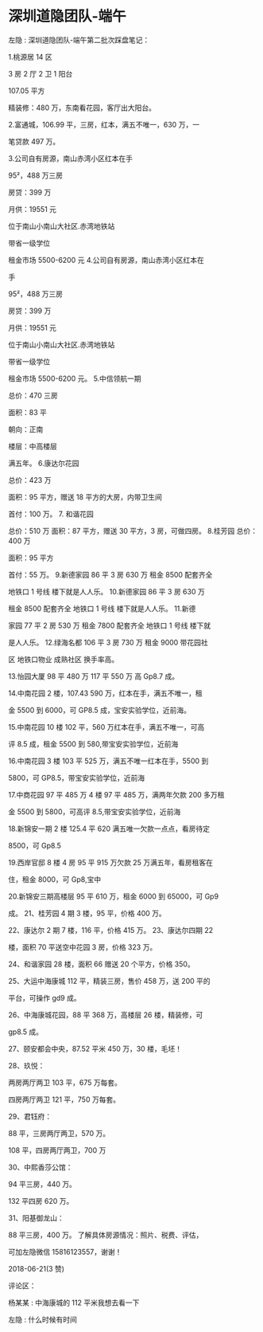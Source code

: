 # 深圳道隐团队-端午

左隐 : 深圳道隐团队-端午第二批次踩盘笔记：

1.桃源居 14 区

3 房 2 厅 2 卫 1 阳台

107.05 平方

精装修：480 万，东南看花园，客厅出大阳台。

2.富通城，106.99 平，三房，红本，满五不唯一，630 万，一

笔贷款 497 万。

3.公司自有房源，南山赤湾小区红本在手

95²，488 万三房

房贷：399 万

月供：19551 元

位于南山小南山大社区.赤湾地铁站

带省一级学位

租金市场 5500-6200 元 4.公司自有房源，南山赤湾小区红本在

手

95²，488 万三房

房贷：399 万

月供：19551 元

位于南山小南山大社区.赤湾地铁站

带省一级学位

租金市场 5500-6200 元。 5.中信领航一期

总价：470 三房

面积：83 平

朝向：正南

楼层：中高楼层

满五年。 6.康达尔花园

总价：423 万

面积：95 平方，赠送 18 平方的大房，内带卫生间

首付：100 万。 7\. 和谐花园

总价：510 万 面积：87 平方，赠送 30 平方，3 房，可做四房。 8.桂芳园 总价：400 万

面积：95 平方

首付：55 万。 9.新德家园 86 平 3 房 630 万 租金 8500 配套齐全

地铁口 1 号线 楼下就是人人乐。 10.新德家园 86 平 3 房 630 万

租金 8500 配套齐全 地铁口 1 号线 楼下就是人人乐。 11.新德

家园 77 平 2 房 530 万 租金 7800 配套齐全 地铁口 1 号线 楼下就

是人人乐。 12.绿海名都 106 平 3 房 730 万 租金 9000 带花园社

区 地铁口物业 成熟社区 换手率高。

13.怡园大厦 98 平 480 万 117 平 550 万 高 Gp8.7 成。

14.中南花园 2 楼，107.43 590 万，红本在手，满五不唯一，租

金 5500 到 6000，可 GP8.5 成，宝安实验学位，近前海。

15.中南花园 10 楼 102 平，560 万红本在手，满五不唯一，可高

评 8.5 成，租金 5500 到 580,带宝安实验学位，近前海

16.中南花园 3 楼 103 平 525 万，满五不唯一红本在手，5500 到

5800，可 GP8.5，带宝安实验学位，近前海

17.中商花园 97 平 485 万 4 楼 97 平 485 万，满两年欠款 200 多万租

金 5500 到 5800，可高评 8.5,带宝安实验学位，近前海

18.新锦安一期 2 楼 125.4 平 620 满五唯一欠款一点点，看房待定

8500，可 Gp8.5

19.西岸官邸 8 楼 4 房 95 平 915 万欠款 25 万满五年，看房租客在

住，租金 8000，可 Gp8,宝中

20.新锦安三期高楼层 95 平 610 万，租金 6000 到 65000，可 Gp9

成。 21、桂芳园 4 期 3 楼，95 平，价格 400 万。

22、康达尔 2 期 7 楼，116 平，价格 415 万。 23、康达尔四期 22

楼，面积 70 平送空中花园 3 房，价格 323 万。

24、和谐家园 28 楼，面积 66 赠送 20 个平方，价格 350。

25、大运中海康城 112 平，精装三房，售价 458 万，送 200 平的

平台，可操作 gd9 成。

26、中海康城花园，88 平 368 万，高楼层 26 楼，精装修，可

gp8.5 成。

27、颐安都会中央，87.52 平米 450 万，30 楼，毛坯！

28、玖悦：

两房两厅两卫 103 平，675 万每套。

四房两厅两卫 121 平，750 万每套。

29、君钰府：

88 平，三房两厅两卫，570 万。

108 平，四房两厅两卫，700 万

30、中熙香莎公馆：

94 平三房，440 万。

132 平四房 620 万。

31、阳基御龙山：

88 平三房，400 万。 了解具体房源情况：照片、税费、评估，

可加左隐微信 15816123557，谢谢！

2018-06-21(3 赞)

评论区：

杨某某 : 中海康城的 112 平米我想去看一下

左隐 : 什么时候有时间